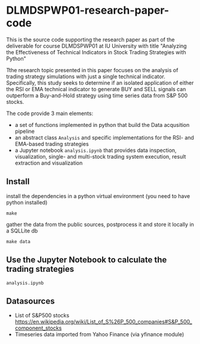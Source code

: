 # DLMDSPWP01-research-paper-code

This is the source code supporting the research paper as part of the deliverable for course DLMDSPWP01 at IU University with title "Analyzing the Effectiveness of Technical Indicators in Stock Trading Strategies with Python"

Tthe research topic presented in this paper focuses on the analysis of trading strategy simulations with just a single technical indicator. Specifically, this study seeks to determine if an isolated application of either the RSI or EMA technical indicator to generate BUY and SELL signals can outperform a Buy-and-Hold strategy using time series data from S&P 500 stocks. 

The code provide 3 main elements:
- a set of functions implemented in python that build the Data acqusition pipeline
- an abstract class ```Analysis``` and specific implementations for the RSI- and EMA-based trading strategies
- a Jupyter notebook ```analysis.ipynb``` that provides data inspection, visualization, single- and multi-stock trading system execution, result extraction and visualization

## Install
install the dependencies in a python virtual environment (you need to have python installed)
```
make
```

gather the data from the public sources, postprocess it and store it locally in a SQLLite db
```
make data
```

## Use the Jupyter Notebook to calculate the trading strategies

```analysis.ipynb```

## Datasources

* List of S&P500 stocks
  https://en.wikipedia.org/wiki/List_of_S%26P_500_companies#S&P_500_component_stocks
* Timeseries data imported from Yahoo Finance (via yfinance module)
